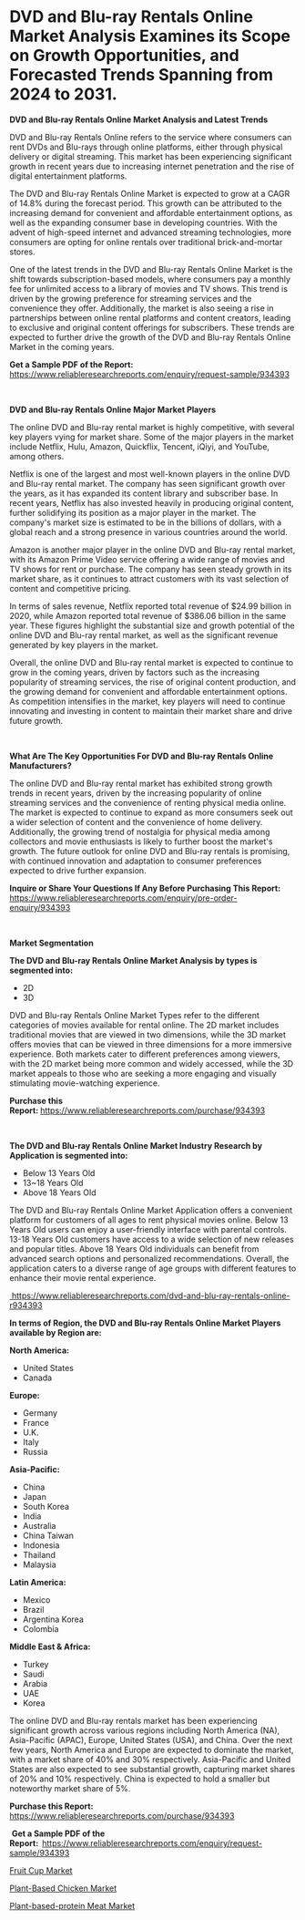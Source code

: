 <p><h1>DVD and Blu-ray Rentals Online Market Analysis Examines its Scope on Growth Opportunities, and Forecasted Trends Spanning from 2024 to 2031.</h1></p><p><strong>DVD and Blu-ray Rentals Online Market Analysis and Latest Trends</strong></p>
<p><p>DVD and Blu-ray Rentals Online refers to the service where consumers can rent DVDs and Blu-rays through online platforms, either through physical delivery or digital streaming. This market has been experiencing significant growth in recent years due to increasing internet penetration and the rise of digital entertainment platforms.</p><p>The DVD and Blu-ray Rentals Online Market is expected to grow at a CAGR of 14.8% during the forecast period. This growth can be attributed to the increasing demand for convenient and affordable entertainment options, as well as the expanding consumer base in developing countries. With the advent of high-speed internet and advanced streaming technologies, more consumers are opting for online rentals over traditional brick-and-mortar stores.</p><p>One of the latest trends in the DVD and Blu-ray Rentals Online Market is the shift towards subscription-based models, where consumers pay a monthly fee for unlimited access to a library of movies and TV shows. This trend is driven by the growing preference for streaming services and the convenience they offer. Additionally, the market is also seeing a rise in partnerships between online rental platforms and content creators, leading to exclusive and original content offerings for subscribers. These trends are expected to further drive the growth of the DVD and Blu-ray Rentals Online Market in the coming years.</p></p>
<p><strong>Get a Sample PDF of the Report:&nbsp;</strong> <a href="https://www.reliableresearchreports.com/enquiry/request-sample/934393">https://www.reliableresearchreports.com/enquiry/request-sample/934393</a></p>
<p>&nbsp;</p>
<p><strong>DVD and Blu-ray Rentals Online Major Market Players</strong></p>
<p><p>The online DVD and Blu-ray rental market is highly competitive, with several key players vying for market share. Some of the major players in the market include Netflix, Hulu, Amazon, Quickflix, Tencent, iQiyi, and YouTube, among others.</p><p>Netflix is one of the largest and most well-known players in the online DVD and Blu-ray rental market. The company has seen significant growth over the years, as it has expanded its content library and subscriber base. In recent years, Netflix has also invested heavily in producing original content, further solidifying its position as a major player in the market. The company's market size is estimated to be in the billions of dollars, with a global reach and a strong presence in various countries around the world.</p><p>Amazon is another major player in the online DVD and Blu-ray rental market, with its Amazon Prime Video service offering a wide range of movies and TV shows for rent or purchase. The company has seen steady growth in its market share, as it continues to attract customers with its vast selection of content and competitive pricing.</p><p>In terms of sales revenue, Netflix reported total revenue of $24.99 billion in 2020, while Amazon reported total revenue of $386.06 billion in the same year. These figures highlight the substantial size and growth potential of the online DVD and Blu-ray rental market, as well as the significant revenue generated by key players in the market.</p><p>Overall, the online DVD and Blu-ray rental market is expected to continue to grow in the coming years, driven by factors such as the increasing popularity of streaming services, the rise of original content production, and the growing demand for convenient and affordable entertainment options. As competition intensifies in the market, key players will need to continue innovating and investing in content to maintain their market share and drive future growth.</p></p>
<p>&nbsp;</p>
<p><strong>What Are The Key Opportunities For DVD and Blu-ray Rentals Online Manufacturers?</strong></p>
<p><p>The online DVD and Blu-ray rental market has exhibited strong growth trends in recent years, driven by the increasing popularity of online streaming services and the convenience of renting physical media online. The market is expected to continue to expand as more consumers seek out a wider selection of content and the convenience of home delivery. Additionally, the growing trend of nostalgia for physical media among collectors and movie enthusiasts is likely to further boost the market's growth. The future outlook for online DVD and Blu-ray rentals is promising, with continued innovation and adaptation to consumer preferences expected to drive further expansion.</p></p>
<p><strong>Inquire or Share Your Questions If Any Before Purchasing This Report:</strong> <a href="https://www.reliableresearchreports.com/enquiry/pre-order-enquiry/934393">https://www.reliableresearchreports.com/enquiry/pre-order-enquiry/934393</a></p>
<p>&nbsp;</p>
<p><strong>Market Segmentation</strong></p>
<p><strong>The DVD and Blu-ray Rentals Online Market Analysis by types is segmented into:</strong></p>
<p><ul><li>2D</li><li>3D</li></ul></p>
<p><p>DVD and Blu-ray Rentals Online Market Types refer to the different categories of movies available for rental online. The 2D market includes traditional movies that are viewed in two dimensions, while the 3D market offers movies that can be viewed in three dimensions for a more immersive experience. Both markets cater to different preferences among viewers, with the 2D market being more common and widely accessed, while the 3D market appeals to those who are seeking a more engaging and visually stimulating movie-watching experience.</p></p>
<p><strong>Purchase this Report:&nbsp;</strong><a href="https://www.reliableresearchreports.com/purchase/934393">https://www.reliableresearchreports.com/purchase/934393</a></p>
<p>&nbsp;</p>
<p><strong>The DVD and Blu-ray Rentals Online Market Industry Research by Application is segmented into:</strong></p>
<p><ul><li>Below 13 Years Old</li><li>13~18 Years Old</li><li>Above 18 Years Old</li></ul></p>
<p><p>The DVD and Blu-ray Rentals Online Market Application offers a convenient platform for customers of all ages to rent physical movies online. Below 13 Years Old users can enjoy a user-friendly interface with parental controls. 13-18 Years Old customers have access to a wide selection of new releases and popular titles. Above 18 Years Old individuals can benefit from advanced search options and personalized recommendations. Overall, the application caters to a diverse range of age groups with different features to enhance their movie rental experience.</p></p>
<p><a href="https://www.reliableresearchreports.com/dvd-and-blu-ray-rentals-online-r934393">&nbsp;https://www.reliableresearchreports.com/dvd-and-blu-ray-rentals-online-r934393</a></p>
<p><strong>In terms of Region, the DVD and Blu-ray Rentals Online Market Players available by Region are:</strong></p>
<p>
    <p> <strong> North America: </strong>
        <ul>
            <li>United States</li>
            <li>Canada</li>
        </ul>
        </p> 
    <p> <strong> Europe: </strong>
        <ul>
            <li>Germany</li>
            <li>France</li>
            <li>U.K.</li>
            <li>Italy</li>
            <li>Russia</li>
        </ul>
        </p> 
    <p> <strong> Asia-Pacific: </strong>
        <ul>
            <li>China</li>
            <li>Japan</li>
            <li>South Korea</li>
            <li>India</li>
            <li>Australia</li>
            <li>China Taiwan</li>
            <li>Indonesia</li>
            <li>Thailand</li>
            <li>Malaysia</li>
        </ul>
        </p> 
    <p> <strong> Latin America: </strong>
        <ul>
            <li>Mexico</li>
            <li>Brazil</li>
            <li>Argentina Korea</li>
            <li>Colombia</li>
        </ul>
        </p> 
    <p> <strong> Middle East & Africa: </strong>
        <ul>
            <li>Turkey</li>
            <li>Saudi</li>
            <li>Arabia</li>
            <li>UAE</li>
            <li>Korea</li>
        </ul>
    </p>
    </p>
<p><p>The online DVD and Blu-ray rentals market has been experiencing significant growth across various regions including North America (NA), Asia-Pacific (APAC), Europe, United States (USA), and China. Over the next few years, North America and Europe are expected to dominate the market, with a market share of 40% and 30% respectively. Asia-Pacific and United States are also expected to see substantial growth, capturing market shares of 20% and 10% respectively. China is expected to hold a smaller but noteworthy market share of 5%.</p></p>
<p><strong>Purchase this Report: </strong><a href="https://www.reliableresearchreports.com/purchase/934393">https://www.reliableresearchreports.com/purchase/934393</a></p>
<p>&nbsp;<strong>Get a Sample PDF of the Report:&nbsp;&nbsp;</strong><a href="https://www.reliableresearchreports.com/enquiry/request-sample/934393">https://www.reliableresearchreports.com/enquiry/request-sample/934393</a></p>
<p><strong></strong></p>
<p><p><a href="https://www.linkedin.com/pulse/fruit-cup-market-research-report-key-successful-business-jztbc">Fruit Cup Market</a></p><p><a href="https://www.linkedin.com/pulse/plant-based-chicken-market-offer-valuable-insights-size-share-pj0bc">Plant-Based Chicken Market</a></p><p><a href="https://www.linkedin.com/pulse/plant-based-protein-meat-market-size-furnishes-valuable-ahl7c">Plant-based-protein Meat Market</a></p></p>